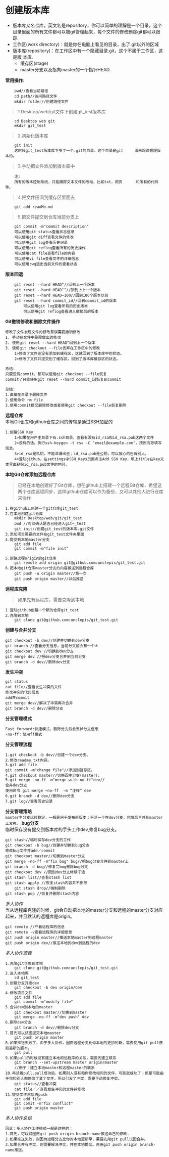 # 创建版本库
- 版本库又名仓库，英文名是repository，你可以简单的理解是一个目录，这个目录里面的所有文件都可以被git管理起来，每个文件的修改删除git都可以跟踪.  
- 工作区(work directory)：就是你在电脑上看见的目录，出了.git以外的区域  
- 版本库(repository)：在工作区中有一个隐藏目录.git，这个不属于工作区，这是版	本库.  
	- 缓存区(stage)  
	- master分支以及指向master的一个指针HEAD.

>

**常用操作**:
  
		pwd//查看当前路径  
		cd path//访问路径文件  
		mkdir folder//创建路径文件
>  1.Desktop/web/git文件下创建git_test版本库 
 
		cd Desktop web git    
		mkdir git_test  	
>2.初始化版本库

		git init  
		这时候git_test版本库下多了一个.git的目录，这个目录是git		涌来跟踪管理版本的。  
>3.手动把文件添加到版本库中
  
		注:
		所有的版本控制系统，只能跟踪文本文件的改动，比如txt，网页		和所有的代码等。
>4.把文件田间到缓存区里面去
  
		git add readMe.md
>5.把文件提交到仓库当前分支上 
 
		git commit -m"commit description"  
		可以使用git status查看状态信息  
		可以使用git diff查看文件的修改  
		可以使用git log查看历史纪录  
		可以使用git reflog查看所有的历史操作  
		可以使用cat file查看file的内容  
		可以使用vi file查看文件的详细信息  
		可以使用:wq退出当前文件的查看状态  
**版本回退**  
  
		git reset --hard HEAD^//回到上一个版本  
		git reset --hard HEAD^^//回到上上一个版本  
		git reset --hard HEAD~100//回到100个版本以前  
		git reset --hard commit_id//回到commit_id的版本  
			可以使用git log查看所有的历史版本  
			可以使用git reflog查看进入撤销后的版本  
**Git撤销修改和删除文件操作**   
 
	修改了文件发现文件的修改有误需要撤销修改  
	1. 手动在文件中删除做出的修改  
	2. 使用git reset --hard HEAD^回到上一个版本  
	3. 使用git checkout --file丢弃在工作区中的修改    
		1>修改了文件还没有添加到缓存区，这就回到了版本库中的状态。  
		2>修改了文件并提交到了缓存区，回到了版本库缓存区的状态。  
			
	总结:
	只要没有commit，都可以使用git checkout --file恢复  
	commit了只能使用git reset --hard commit_id恢复到commit  
	
	总结:
	1.直接在目录下删掉文件
	2.使用命令 rm file
	3.使用commit提交删除修改或者使用git checkout --file恢复删除
		
**远程仓库**  
本地Git仓库和github仓库之间的传输是通过SSH加密的

	1.创建SSH Key  
		1>如果在用户主目录下有.ssh目录，查看有没有id_rsa和id_rsa.pub这两个文件
		2>没有的话，执行ssh-keygen -t rsa -C "email@example.com"，按照向导填写信息。
		3>id_rsa是私钥，不能泄漏出去；id_rsa.pub是公钥，可以放心的告诉别人。
		4>登陆github，在settings中SSH_Keys页面点击Add SSH Key，填上title在key文本里面粘贴id_rsa.pub文件的内容。
**本地Git仓库添加远程仓库**  
>已经在本地创建好了Git仓库，想在github上搭建一个远程Git仓库，希望这两个仓库远程同步，这样github仓库可以作为备份，又可以其他人进行仓库来协作  

	1.在github上创建一个git仓库git_test
	2.在本地创建git仓库
		mkdir Desktop/web/git/git_test
		pwd //可以确认是否已经进入git—_test
		git init//创建git_test的版本库.git文件
	3.添加项目需要的文件在git_test文件夹里面
	4.提交到本地master分支
		git add file
		git commit -m"file init"

	5.创建远程origin的git仓库  
		git remote add origin git@gitbub.com:unclepis/git_test.git
	6.把本地git仓库master分支的内容推送到远程仓库  
		git push -u origin master//第一次
		git push origin master//以后推送  
**远程库克隆**
>如果先有远程库，需要克隆到本地  
	
	1.登陆github创建一个新的仓库git_test
	2.克隆到本地  
		git clone git@github.com:unclepis/git_test.git
**创建与合并分支**

	git checkout -b dev//创建并切换到dev分支
	git branch //查看分支信息，当前分支前会有一个＊
	git checkout dev //切换到dev分支
	git merge dev //把dev分支合并到当前分支
	git branch -d dev//删除dev分支
**发生冲突**

	git status
	cat file//查看发生冲突的文件
	修改冲突的代码信息
	add并commit
	git merge dev//解决了冲突再次合并
	git branch -d dev//删除分支
**分支管理模式**
	
	Fast forward:快速模式，删除分支后会丢掉分支信息
	-no-ff：禁用ff模式

**分支管理流程**
	
	1.git checkout -b dev//创建一个dev分支。
	2.修改readme.txt内容。
	3.git add file
	git commit -m"change file"//添加到暂存区。
	4.git checkout master//切换回主分支(master)。
	5.git merge -no-ff -m"merge with no ff"dev//  
	合并dev分支  
	使用命令 git merge –no-ff  -m “注释” dev
	6.git branch -d dev//删除dev分支
	7.git log//查看历史记录
**分支管理策略**  
`master主分支比较稳定，一般是用于发布新版本；干活一半在dev分支，完成后合并到master上发布。`
**bug分支**  
临时保存没有提交到版本库的手头工作dev,修复bug分支。

	git stash//临时保存dev分支的工作
	git checkout -b bug//创建并切换到bug分支
	修改bug文件并add／commit
	git checkout master//切换到master分支
	git merge -no-ff -m"fix bug" bug//把bug分支合并到master上
	git branch -d bug//修复完bug删除bug分支
	git checkout dev //回到dev分支继续干活
	git stash list//查看stash list
	git stash apply //恢复stash内容并不删除
		git stash drop//强制删除
	git stash pop //恢复并删除stash内容
*多人协作*  
当从远程库克隆的时候，git会自动把本地的master分支和远程的master分支对应起来，并且默认的远程库是origin。

	git remote //产看远程库的信息
	git remote -v查看远程库的详细信息
	git push origin master//推送本地master到远程master
	git push origin dev//推送本地的dev到远程的dev  
*多人协作流程*  

	1.克隆git仓库到本地
		git clone git@github.com:unclepis/git_test.git
	2.进入本地库
		cd git_test
	3.创建分支开发dev
		git checkout -b dev origin/dev 
	4.修改项目文件
		git add file
		git commit -m"modify file"
	5.合并dev到本地的master
		git checkout master//切换到master
		git merge -no-ff -m"dev push" dev
	6.删除dev分支
		git branch -d dev//删除dev分支
	7.首先可以试图提交本地master
		git push origin master
	8.如果推送失败了，由于多人协作，因而远程分支比你本地的更加的新，需要使用git pull获取最新的版本。
		git pull
	9.如果pull的时候没有建立本地和远程库的关系，需要先建立联系
		git branch --set-upstream master origin/master
		//例子：建立本地master和远程master的联系
	10.再试着pull.pull成功后，如果别人没有和你修改相同的文件，可能就成功了；但是可能由于你和别人都修改了某个文件，所以引发了冲突，需要手动修复冲突。
		git status//查看冲突
		cat file／／查看发生冲突的文件并修改
	11.提交文件然后再push
		git add file
		git comit -m"fix conflict"
		git push origin master
*多人协作总结*

	因此：多人协作工作模式一般是这样的：
	1.首先，可以试图用git push origin branch-name推送自己的修改.  
	2.如果推送失败，则因为远程分支比你的本地更新早，需要先用git pull试图合并。  
	3.如果合并有冲突，则需要解决冲突，并在本地提交。再用git push origin branch-name推送。
		
	
	